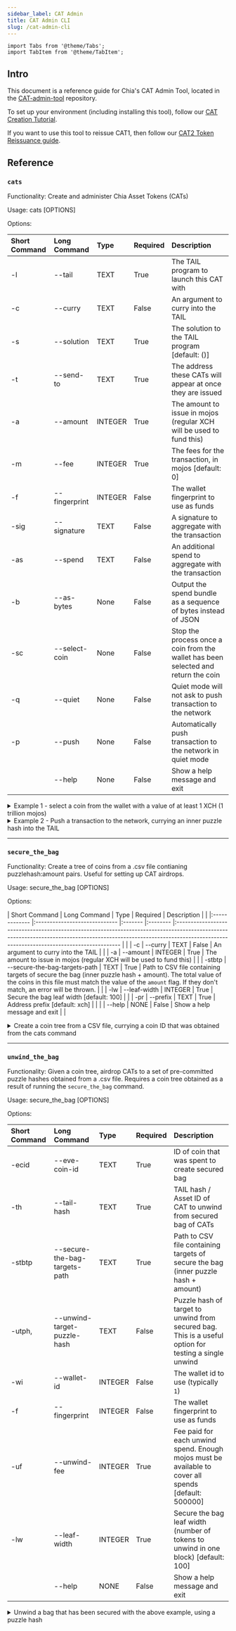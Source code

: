 ```yaml
---
sidebar_label: CAT Admin
title: CAT Admin CLI
slug: /cat-admin-cli
---
```


```mdx-code-block
import Tabs from '@theme/Tabs';
import TabItem from '@theme/TabItem';
```

## Intro

This document is a reference guide for Chia's CAT Admin Tool, located in the [CAT-admin-tool](https://github.com/Chia-Network/CAT-admin-tool) repository.

To set up your environment (including installing this tool), follow our [CAT Creation Tutorial](/guides/cat-creation-tutorial).

If you want to use this tool to reissue CAT1, then follow our [CAT2 Token Reissuance guide](/guides/cat2-issuance).

## Reference

### `cats`

Functionality: Create and administer Chia Asset Tokens (CATs)

Usage: cats [OPTIONS]

Options:

| Short Command | Long Command  | Type    | Required | Description                                                                        |
|:------------- |:------------- |:------- |:-------- |:---------------------------------------------------------------------------------- |
| -l            | --tail        | TEXT    | True     | The TAIL program to launch this CAT with                                           |
| -c            | --curry       | TEXT    | False    | An argument to curry into the TAIL                                                 |
| -s            | --solution    | TEXT    | True     | The solution to the TAIL program [default: ()]                                     |
| -t            | --send-to     | TEXT    | True     | The address these CATs will appear at once they are issued                         |
| -a            | --amount      | INTEGER | True     | The amount to issue in mojos (regular XCH will be used to fund this)               |
| -m            | --fee         | INTEGER | True     | The fees for the transaction, in mojos [default: 0]                                |
| -f            | --fingerprint | INTEGER | False    | The wallet fingerprint to use as funds                                             |
| -sig          | --signature   | TEXT    | False    | A signature to aggregate with the transaction                                      |
| -as           | --spend       | TEXT    | False    | An additional spend to aggregate with the transaction                              |
| -b            | --as-bytes    | None    | False    | Output the spend bundle as a sequence of bytes instead of JSON                     |
| -sc           | --select-coin | None    | False    | Stop the process once a coin from the wallet has been selected and return the coin |
| -q            | --quiet       | None    | False    | Quiet mode will not ask to push transaction to the network                         |
| -p            | --push        | None    | False    | Automatically push transaction to the network in quiet mode                        |
|               | --help        | None    | False    | Show a help message and exit                                                       |

<details>
<summary>Example 1 - select a coin from the wallet with a value of at least 1 XCH (1 trillion mojos)</summary>

Request:

```bash
cats --tail ./reference_tails/genesis_by_coin_id.clsp.hex --send-to txch1jk4r06xsj0fnwqk57322yjqzkdyx7kh8h8kvxus3l68tjnkf05aqd9uevs --amount 1000000000000 --as-bytes --select-coin
```

Response:

```
{
    "amount": 1999731499999,
    "parent_coin_info": "0x3179dd9b38f7c4e4de532e346cfefb33affda1f2860ed68aeb0e70c38a5c9f6e",
    "puzzle_hash": "0x74fcdd0e27ead17559cf9eaf791c62a6517c0c4fcf5ac3a6f014857571fc7608"
}
Name: 345dd430bcd7a413f8feed25c382d83855edd6ccceb41d1dbc293ca8e49e6b2d
```

The "parent_coin_info", "puzzle_hash", and "amount" values are hashed together to create the coin's "Name".

</details>

<details>
<summary>Example 2 - Push a transaction to the network, currying an inner puzzle hash into the TAIL</summary>

Request:

```bash
cats --tail ./reference_tails/genesis_by_coin_id.clsp.hex --send-to txch19k6cl5syzvxgkgulr7m49v2r57yh0aanm23hrffgd89j4nj3ywhqxadyqr --amount 1000000000000 --as-bytes --curry 0x8f4dbff8df3f6aa9303eb47625cf8f09d885f1ad6a2d440582cb6bd45f53d2e8
```

Response:

```bash
The transaction has been created, would you like to push it to the network? (Y/N)y
Successfully pushed the transaction to the network
Asset ID: 9c39398afb1d7ffa03a589f60e5e39f2ae4572ff7048e689fe3128c339581b2d
Eve Coin ID: 9fe3e95308949cb9c49333f829922dc7118cd3e2fdf365cde669b47852ce3a7b
```

After pushing the transaction, the new ID and Eve Coin (singleton parent coin) will be shown.

</details>

---

### `secure_the_bag`

Functionality: Create a tree of coins from a .csv file contianing puzzlehash:amount pairs. Useful for setting up CAT airdrops.

Usage: secure_the_bag [OPTIONS]

Options:

| Short Command | Long Command                  | Type    | Required | Description                                                                                                                                                                                                            |  |
|:------------- |:----------------------------- |:------- |:-------- |:---------------------------------------------------------------------------------------------------------------------------------------------------------------------------------------------------------------------- |  |
| -c            | --curry                       | TEXT    | False    | An argument to curry into the TAIL                                                                                                                                                                                     |  |
| -a            | --amount                      | INTEGER | True     | The amount to issue in mojos (regular XCH will be used to fund this)                                                                                                                                                   |  |
| -stbtp        | --secure-the-bag-targets-path | TEXT    | True     | Path to CSV file containing targets of secure the bag (inner puzzle hash + amount). The total value of the coins in this file must match the value of the `amount` flag. If they don't match, an error will be thrown. |  |
| -lw           | --leaf-width                  | INTEGER | True     | Secure the bag leaf width [default: 100]                                                                                                                                                                               |  |
| -pr           | --prefix                      | TEXT    | True     | Address prefix [default: xch]                                                                                                                                                                                          |  |
|               | --help                        | NONE    | False    | Show a help message and exit                                                                                                                                                                                           |  |

<details>
<summary>Create a coin tree from a CSV file, currying a coin ID that was obtained from the cats command</summary>

```bash
secure_the_bag --tail .\reference_tails\genesis_by_coin_id.clsp.hex --amount 1000000000000 --secure-the-bag-targets-path C:\Users\User\Downloads\spacebucks.csv --prefix txch --curry 0x8f4dbff8df3f6aa9303eb47625cf8f09d885f1ad6a2d440582cb6bd45f53d2e8
```

The response will be a list of coins created in the tree. The command's progress will also be displayed. The last two lines of the output will be the root puzzle hash and address of the tree:

```
...
Secure the bag root puzzle hash: 17060adf6856d2904c4fe90c9690b710cf758aee5968718e2fbfd12f7b9d817f
Secure the bag root address: txch19k6cl5syzvxgkgulr7m49v2r57yh0aanm23hrffgd89j4nj3ywhqxadyqr
```

</details>

---

### `unwind_the_bag`

Functionality: Given a coin tree, airdrop CATs to a set of pre-committed puzzle hashes obtained from a .csv file. Requires a coin tree obtained as a result of running the `secure_the_bag` command.

Usage: secure_the_bag [OPTIONS]

Options:

| Short Command | Long Command                  | Type    | Required | Description                                                                                           |
|:------------- |:----------------------------- |:------- |:-------- |:----------------------------------------------------------------------------------------------------- |
| -ecid         | --eve-coin-id                 | TEXT    | True     | ID of coin that was spent to create secured bag                                                       |
| -th           | --tail-hash                   | TEXT    | True     | TAIL hash / Asset ID of CAT to unwind from secured bag of CATs                                        |
| -stbtp        | --secure-the-bag-targets-path | TEXT    | True     | Path to CSV file containing targets of secure the bag (inner puzzle hash + amount)                    |
| -utph,        | --unwind-target-puzzle-hash   | TEXT    | False    | Puzzle hash of target to unwind from secured bag. This is a useful option for testing a single unwind |
| -wi           | --wallet-id                   | INTEGER | False    | The wallet id to use (typically `1`)                                                                  |
| -f            | --fingerprint                 | INTEGER | False    | The wallet fingerprint to use as funds                                                                |
| -uf           | --unwind-fee                  | INTEGER | True     | Fee paid for each unwind spend. Enough mojos must be available to cover all spends [default: 500000]  |
| -lw           | --leaf-width                  | INTEGER | True     | Secure the bag leaf width (number of tokens to unwind in one block) [default: 100]                    |
|               | --help                        | NONE    | False    | Show a help message and exit                                                                          |

<details>
<summary>Unwind a bag that has been secured with the above example, using a puzzle hash</summary>

```bash
unwind_the_bag --eve-coin-id 9fe3e95308949cb9c49333f829922dc7118cd3e2fdf365cde669b47852ce3a7b --tail-hash 9c39398afb1d7ffa03a589f60e5e39f2ae4572ff7048e689fe3128c339581b2d --secure-the-bag-targets-path C:\Users\User\Downloads\spacebucks.csv --unwind-fee 500000 --wallet-id 1 --unwind-target-puzzle-hash af85d83ff01ec4b6f37d85d038e68736adc6cc9bb2c48c9d0973605448f73f3f
```

This example will airdrop the appropriate number of coins to the given puzzle hash. You will need to confirm each coin as it is dropped.

</details>
